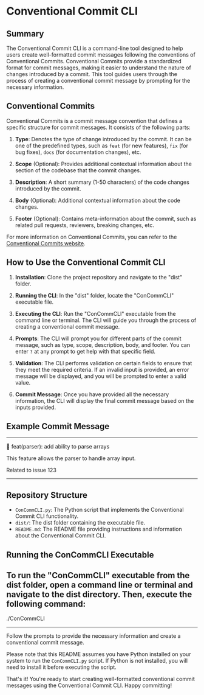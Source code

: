 # Conventional Commit CLI

## Summary
The Conventional Commit CLI is a command-line tool designed to help users create well-formatted commit messages following the conventions of Conventional Commits. Conventional Commits provide a standardized format for commit messages, making it easier to understand the nature of changes introduced by a commit. This tool guides users through the process of creating a conventional commit message by prompting for the necessary information.

## Conventional Commits
Conventional Commits is a commit message convention that defines a specific structure for commit messages. It consists of the following parts:

1. **Type**: Denotes the type of change introduced by the commit. It can be one of the predefined types, such as `feat` (for new features), `fix` (for bug fixes), `docs` (for documentation changes), etc.

2. **Scope** (Optional): Provides additional contextual information about the section of the codebase that the commit changes.

3. **Description**: A short summary (1-50 characters) of the code changes introduced by the commit.

4. **Body** (Optional): Additional contextual information about the code changes.

5. **Footer** (Optional): Contains meta-information about the commit, such as related pull requests, reviewers, breaking changes, etc.

For more information on Conventional Commits, you can refer to the [Conventional Commits website](https://www.conventionalcommits.org/en/v1.0.0/).

## How to Use the Conventional Commit CLI

1. **Installation**: Clone the project repository and navigate to the "dist" folder.

2. **Running the CLI**: In the "dist" folder, locate the "ConCommCLI" executable file.

3. **Executing the CLI**: Run the "ConCommCLI" executable from the command line or terminal. The CLI will guide you through the process of creating a conventional commit message.

4. **Prompts**: The CLI will prompt you for different parts of the commit message, such as type, scope, description, body, and footer. You can enter `?` at any prompt to get help with that specific field.

5. **Validation**: The CLI performs validation on certain fields to ensure that they meet the required criteria. If an invalid input is provided, an error message will be displayed, and you will be prompted to enter a valid value.

6. **Commit Message**: Once you have provided all the necessary information, the CLI will display the final commit message based on the inputs provided.

## Example Commit Message
--------------------

🚀 feat(parser): add ability to parse arrays

This feature allows the parser to handle array input.

Related to issue 123

--------------------
## Repository Structure
- `ConCommCLI.py`: The Python script that implements the Conventional Commit CLI functionality.
- `dist/`: The dist folder containing the executable file.
- `README.md`: The README file providing instructions and information about the Conventional Commit CLI.

## Running the ConCommCLI Executable
To run the "ConCommCLI" executable from the dist folder, open a command line or terminal and navigate to the dist directory. Then, execute the following command:
--------------------

./ConCommCLI

--------------------
Follow the prompts to provide the necessary information and create a conventional commit message.

Please note that this README assumes you have Python installed on your system to run the `ConCommCLI.py` script. If Python is not installed, you will need to install it before executing the script.

That's it! You're ready to start creating well-formatted conventional commit messages using the Conventional Commit CLI. Happy committing!

